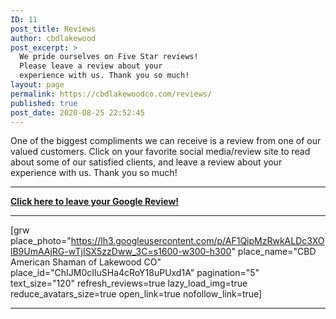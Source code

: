 ```yaml
---
ID: 11
post_title: Reviews
author: cbdlakewood
post_excerpt: >
  We pride ourselves on Five Star reviews!
  Please leave a review about your
  experience with us. Thank you so much!
layout: page
permalink: https://cbdlakewoodco.com/reviews/
published: true
post_date: 2020-08-25 22:52:45
---
```

<!-- wp:paragraph -->
<p>One of the biggest compliments we can receive is a review from one of our valued customers. Click on your favorite social media/review site to read about some of our satisfied clients, and leave a review about your experience with us. Thank you so much!</p>
<!-- /wp:paragraph -->

<!-- wp:separator {"className":"is-style-default"} -->
<hr class="wp-block-separator is-style-default"/>
<!-- /wp:separator -->

<!-- wp:paragraph -->
<p><strong><a href="https://g.page/cbd-american-shaman-of-lakewood?share">Click here to leave your Google Review!</a></strong></p>
<!-- /wp:paragraph -->

<!-- wp:separator -->
<hr class="wp-block-separator"/>
<!-- /wp:separator -->

<!-- wp:shortcode -->
[grw place_photo="https://lh3.googleusercontent.com/p/AF1QipMzRwkALDc3XOlB9UmAAjRG-wTjISX5zzDww_3C=s1600-w300-h300" place_name="CBD American Shaman of Lakewood CO" place_id="ChIJM0cIluSHa4cRoY18uPUxd1A" pagination="5" text_size="120" refresh_reviews=true lazy_load_img=true reduce_avatars_size=true open_link=true nofollow_link=true]
<!-- /wp:shortcode -->

<!-- wp:separator {"className":"is-style-default"} -->
<hr class="wp-block-separator is-style-default"/>
<!-- /wp:separator -->